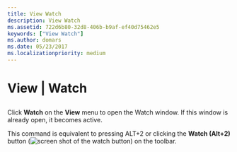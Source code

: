 ```yaml
---
title: View Watch
description: View Watch
ms.assetid: 722d6b80-32d8-406b-b9af-ef40d75462e5
keywords: ["View Watch"]
ms.author: domars
ms.date: 05/23/2017
ms.localizationpriority: medium
---
```


# View | Watch


## <span id="ddk_view_watch_dbg"></span><span id="DDK_VIEW_WATCH_DBG"></span>


Click **Watch** on the **View** menu to open the Watch window. If this window is already open, it becomes active.

This command is equivalent to pressing ALT+2 or clicking the **Watch (Alt+2)** button (![screen shot of the watch button](images/tbwatch.png)) on the toolbar.

 

 





